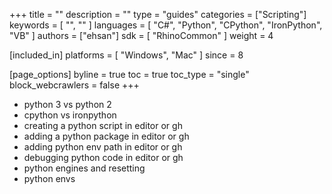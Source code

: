 +++
title = ""
description = ""
type = "guides"
categories = ["Scripting"]
keywords = [ "", "" ]
languages = [ "C#", "Python", "CPython", "IronPython", "VB" ]
authors = ["ehsan"]
sdk = [ "RhinoCommon" ]
weight = 4

[included_in]
platforms = [ "Windows", "Mac" ]
since = 8

[page_options]
byline = true
toc = true
toc_type = "single"
block_webcrawlers = false
+++

- python 3 vs python 2
- cpython vs ironpython
- creating a python script in editor or gh
- adding a python package in editor or gh
- adding python env path in editor or gh
- debugging python code in editor or gh
- python engines and resetting
- python envs